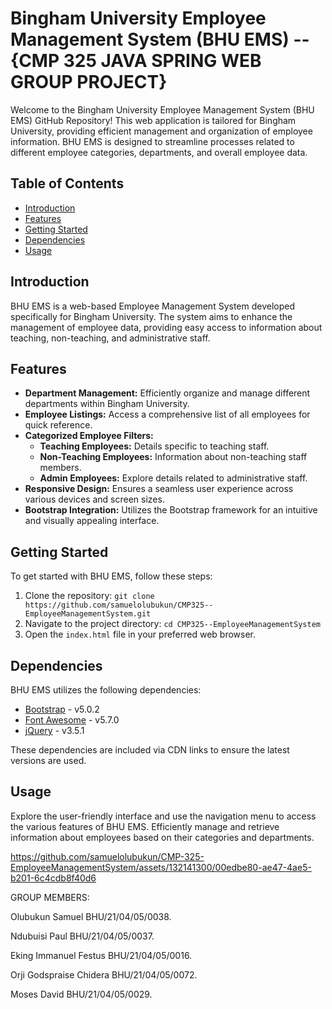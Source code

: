 # Bingham University Employee Management System (BHU EMS) -- {CMP 325 JAVA SPRING WEB GROUP PROJECT}

Welcome to the Bingham University Employee Management System (BHU EMS) GitHub Repository! This web application is tailored for Bingham University, providing efficient management and organization of employee information. BHU EMS is designed to streamline processes related to different employee categories, departments, and overall employee data.

## Table of Contents

- [Introduction](#introduction)
- [Features](#features)
- [Getting Started](#getting-started)
- [Dependencies](#dependencies)
- [Usage](#usage)

## Introduction

BHU EMS is a web-based Employee Management System developed specifically for Bingham University. The system aims to enhance the management of employee data, providing easy access to information about teaching, non-teaching, and administrative staff.

## Features

- **Department Management:** Efficiently organize and manage different departments within Bingham University.
- **Employee Listings:** Access a comprehensive list of all employees for quick reference.
- **Categorized Employee Filters:**
  - **Teaching Employees:** Details specific to teaching staff.
  - **Non-Teaching Employees:** Information about non-teaching staff members.
  - **Admin Employees:** Explore details related to administrative staff.
- **Responsive Design:** Ensures a seamless user experience across various devices and screen sizes.
- **Bootstrap Integration:** Utilizes the Bootstrap framework for an intuitive and visually appealing interface.

## Getting Started

To get started with BHU EMS, follow these steps:

1. Clone the repository: `git clone https://github.com/samuelolubukun/CMP325--EmployeeManagementSystem.git`
2. Navigate to the project directory: `cd CMP325--EmployeeManagementSystem`
3. Open the `index.html` file in your preferred web browser.

## Dependencies

BHU EMS utilizes the following dependencies:

- [Bootstrap](https://getbootstrap.com) - v5.0.2
- [Font Awesome](https://fontawesome.com) - v5.7.0
- [jQuery](https://jquery.com) - v3.5.1

These dependencies are included via CDN links to ensure the latest versions are used.

## Usage

Explore the user-friendly interface and use the navigation menu to access the various features of BHU EMS. Efficiently manage and retrieve information about employees based on their categories and departments.


  


https://github.com/samuelolubukun/CMP-325-EmployeeManagementSystem/assets/132141300/00edbe80-ae47-4ae5-b201-6c4cdb8f40d6





GROUP MEMBERS:

Olubukun Samuel BHU/21/04/05/0038.

Ndubuisi Paul BHU/21/04/05/0037.

Eking Immanuel Festus BHU/21/04/05/0016.

Orji Godspraise Chidera BHU/21/04/05/0072.

Moses David BHU/21/04/05/0029.
